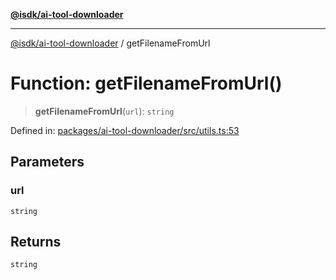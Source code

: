 [**@isdk/ai-tool-downloader**](../README.md)

***

[@isdk/ai-tool-downloader](../globals.md) / getFilenameFromUrl

# Function: getFilenameFromUrl()

> **getFilenameFromUrl**(`url`): `string`

Defined in: [packages/ai-tool-downloader/src/utils.ts:53](https://github.com/isdk/ai-tool-download.js/blob/48cca8d2cdefd1e29a3aac72c5374cc03b11f332/src/utils.ts#L53)

## Parameters

### url

`string`

## Returns

`string`
